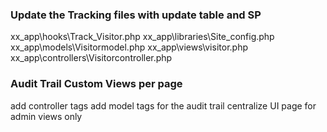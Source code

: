 ### Update the Tracking files with update table and SP
xx_app\hooks\Track_Visitor.php
xx_app\libraries\Site_config.php
xx_app\models\Visitormodel.php
xx_app\views\visitor.php
xx_app\controllers\Visitorcontroller.php

### Audit Trail Custom Views per page
add controller tags
add model tags for the audit trail
centralize UI page for admin views only